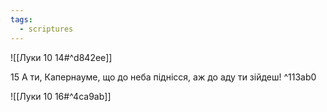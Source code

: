 ```yaml
---
tags:
  - scriptures
---
```


![[Луки 10 14#^d842ee]]

15 А ти, Капернауме, що до неба піднісся, аж до аду ти зійдеш! ^113ab0

![[Луки 10 16#^4ca9ab]]